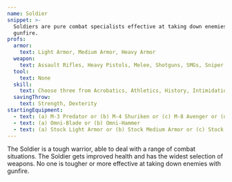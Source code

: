 ```yaml
---
name: Soldier
snippet: >-
  Soldiers are pure combat specialists effective at taking down enemies with
  gunfire.
profs:
  armor:
    text: Light Armor, Medium Armor, Heavy Armor
  weapon:
    text: Assault Rifles, Heavy Pistols, Melee, Shotguns, SMGs, Sniper Rifles
  tool:
    text: None
  skill:
    text: Choose three from Acrobatics, Athletics, History, Intimidation, Medicine, Perception, Persuasion, Stealth, Survival, Vehicle Handling
  savingThrow:
    text: Strength, Dexterity
startingEquipment:
  - text: (a) M-3 Predator or (b) M-4 Shuriken or (c) M-8 Avenger or (d) M-92 Mantis or (e) M-23 Katana
  - text: (a) Omni-Blade or (b) Omni-Hammer
  - text: (a) Stock Light Armor or (b) Stock Medium Armor or (c) Stock Heavy Armor
---
```

The Soldier is a tough warrior, able to deal with a range of combat situations. The Soldier gets improved health and has the widest selection of weapons. No one is tougher or more effective at taking down enemies with gunfire.
